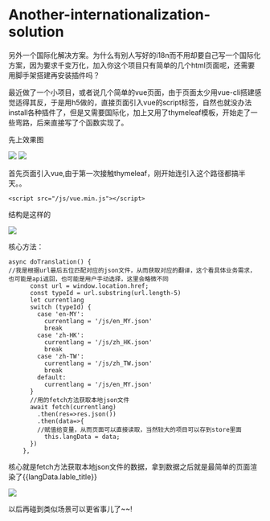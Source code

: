 # Another-internationalization-solution
另外一个国际化解决方案。为什么有别人写好的i18n而不用却要自己写一个国际化方案，因为要求千变万化，加入你这个项目只有简单的几个html页面呢，还需要用脚手架搭建再安装插件吗？

最近做了一个小项目，或者说几个简单的vue页面，由于页面太少用vue-cli搭建感觉适得其反，于是用h5做的，直接页面引入vue的script标签，自然也就没办法install各种插件了，但是又需要国际化，加上又用了thymeleaf模板，开始走了一些弯路，后来直接写了个函数实现了。

先上效果图

![](https://p3-juejin.byteimg.com/tos-cn-i-k3u1fbpfcp/b23ee81ed6654cb0a7c14212999af92a~tplv-k3u1fbpfcp-watermark.image)
![](https://p1-juejin.byteimg.com/tos-cn-i-k3u1fbpfcp/8f52476b53184f95a4b68ddc05ca9661~tplv-k3u1fbpfcp-watermark.image)

首先页面引入vue,由于第一次接触thymeleaf，刚开始连引入这个路径都搞半天。。

`<script src="/js/vue.min.js"></script>`

结构是这样的

![](https://p1-juejin.byteimg.com/tos-cn-i-k3u1fbpfcp/00acf298d0364506a8fae0683bf5705a~tplv-k3u1fbpfcp-watermark.image)


核心方法：
```
async doTranslation() {
//我是根据url最后五位匹配对应的json文件，从而获取对应的翻译，这个看具体业务需求，也可能是api返回，也可能是用户手动选择，这里会略微不同
      const url = window.location.href;
      const typeId = url.substring(url.length-5)
      let currentlang
      switch (typeId) {
        case 'en-MY':
          currentlang = '/js/en_MY.json'
          break
        case 'zh-HK':
          currentlang = '/js/zh_HK.json'
          break
        case 'zh-TW':
          currentlang = '/js/zh_TW.json'
          break
        default:
          currentlang = '/js/en_MY.json'
      }
      //用的fetch方法获取本地json文件
      await fetch(currentlang)
        .then(res=>res.json())
        .then(data=>{
        //赋值给变量，从而页面可以直接读取，当然较大的项目可以存到store里面
          this.langData = data;
      })
    },

```
核心就是fetch方法获取本地json文件的数据，拿到数据之后就是最简单的页面渲染了{{langData.lable_title}}

![](https://p3-juejin.byteimg.com/tos-cn-i-k3u1fbpfcp/7f76af1fef034ef2aa111b82eea010e2~tplv-k3u1fbpfcp-watermark.image)

以后再碰到类似场景可以更省事儿了~~!



